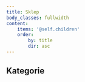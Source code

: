 ```yaml
---
title: Sklep
body_classes: fullwidth
content:
    items: '@self.children'
    order:
        by: title
        dir: asc
---
```


## Kategorie